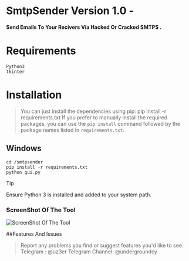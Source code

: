 # SmtpSender Version 1.0 - 
**Send Emails To Your Recivers Via Hacked Or Cracked SMTPS .**

# Requirements
```
Python3
tkinter
``` 
# Installation 
> You can just install the dependencies using pip: pip install -r requirements.txt
> If you prefer to manually install the required packages, you can use the `pip install` command followed by the package names listed in `requirements.txt`.

## Windows 
```
cd /smtpsender
pip install -r requirements.txt
python gui.py
```
> [!TIP]
> Ensure Python 3 is installed and added to your system path.

### ScreenShot Of The Tool
![ScreenShot Of The Tool]([https://myoctocat.com/assets/images/base-octocat.svg](https://s9.uupload.ir/files/zirzamincybery/Smtpsender.PNG))


##Features And Issues
>Report any problems you find or suggest features you'd like to see.
>Telegram : @uz3er
>Telegram Channel: @undergroundcy

